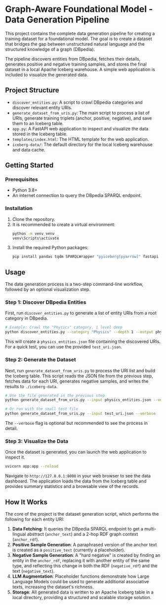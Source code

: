 # Graph-Aware Foundational Model - Data Generation Pipeline

This project contains the complete data generation pipeline for creating a training dataset for a foundational model. The goal is to create a dataset that bridges the gap between unstructured natural language and the structured knowledge of a graph (DBpedia).

The pipeline discovers entities from DBpedia, fetches their details, generates positive and negative training samples, and stores the final dataset in a local Apache Iceberg warehouse. A simple web application is included to visualize the generated data.

## Project Structure

- `discover_entities.py`: A script to crawl DBpedia categories and discover relevant entity URIs.
- `generate_dataset_from_uris.py`: The main script to process a list of URIs, generate training triplets (anchor, positive, negative), and save them to an Iceberg table.
- `app.py`: A FastAPI web application to inspect and visualize the data stored in the Iceberg table.
- `templates/index.html`: The HTML template for the web application.
- `iceberg-data/`: The default directory for the local Iceberg warehouse and data cache.

## Getting Started

### Prerequisites

- Python 3.8+
- An internet connection to query the DBpedia SPARQL endpoint.

### Installation

1.  Clone the repository.
2.  It is recommended to create a virtual environment:
    ```bash
    python -m venv venv
    venv\Scripts\activate
    ```
3.  Install the required Python packages:
    ```bash
    pip install pandas tqdm SPARQLWrapper "pyiceberg[pyarrow]" fastapi uvicorn jinja2 rdflib
    ```

## Usage

The data generation process is a two-step command-line workflow, followed by an optional visualization step.

### Step 1: Discover DBpedia Entities

First, run `discover_entities.py` to generate a list of entity URIs from a root category in DBpedia.

```bash
# Example: Crawl the "Physics" category, 1 level deep
python discover_entities.py --category "Physics" --depth 1 --output physics_entities.json
```

This will create a `physics_entities.json` file containing the discovered URIs. For a quick test, you can use the provided `test_uri.json`.

### Step 2: Generate the Dataset

Next, run `generate_dataset_from_uris.py` to process the URI list and build the Iceberg table. This script reads the JSON file from the previous step, fetches data for each URI, generates negative samples, and writes the results to `./iceberg-data`.

```bash
# Use the file generated in the previous step
python generate_dataset_from_uris.py --input physics_entities.json --verbose

# Or run with the small test file
python generate_dataset_from_uris.py --input test_uri.json --verbose
```
The `--verbose` flag is optional but recommended to see the process in detail.

### Step 3: Visualize the Data

Once the dataset is generated, you can launch the web application to inspect it.

```bash
uvicorn app:app --reload
```

Navigate to `http://127.0.0.1:8000` in your web browser to see the data dashboard. The application loads the data from the Iceberg table and provides summary statistics and a browsable view of the records.

## How It Works

The core of the project is the dataset generation script, which performs the following for each entity URI:

1.  **Data Fetching**: It queries the DBpedia SPARQL endpoint to get a multi-lingual abstract (`anchor_text`) and a 2-hop RDF graph context (`anchor_rdf`).
2.  **Positive Sample Generation**: A paraphrased version of the anchor text is created as a `positive_text` (currently a placeholder).
3.  **Negative Sample Generation**: A "hard negative" is created by finding an entity in the `anchor_rdf`, replacing it with another entity of the same type, and reflecting this change in both the RDF (`negative_rdf`) and the text (`negative_text`).
4.  **LLM Augmentation**: Placeholder functions demonstrate how Large Language Models could be used to generate additional associative texts, increasing the dataset's richness.
5.  **Storage**: All generated data is written to an Apache Iceberg table in a local directory, providing a structured and scalable storage solution.
